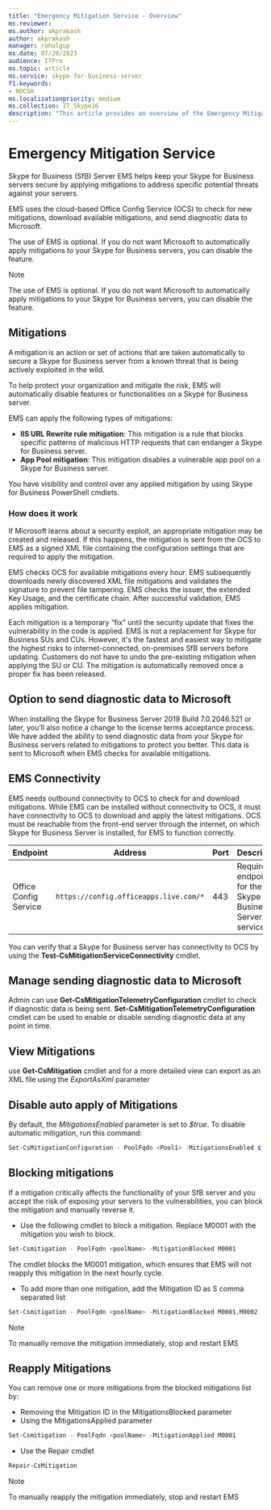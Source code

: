 ```yaml
---
title: "Emergency Mitigation Service - Overview"
ms.reviewer: 
ms.author: akprakash
author: akprakash
manager: rahulgup
ms.date: 07/29/2023
audience: ITPro
ms.topic: article
ms.service: skype-for-business-server
f1.keywords:
- NOCSH
ms.localizationpriority: medium
ms.collection: IT_Skype16
description: "This article provides an overview of the Emergency Mitigation Service."
---
```


# Emergency Mitigation Service
Skype for Business (SfB) Server EMS helps keep your Skype for Business servers secure by applying mitigations to address specific potential threats against your servers.  

EMS uses the cloud-based Office Config Service (OCS) to check for new mitigations, download available mitigations, and send diagnostic data to Microsoft.  

The use of EMS is optional. If you do not want Microsoft to automatically apply mitigations to your Skype for Business servers, you can disable the feature.  


> [!NOTE]
> The use of EMS is optional. If you do not want Microsoft to automatically apply mitigations to your Skype for Business servers, you can disable the feature. 

## Mitigations

A mitigation is an action or set of actions that are taken automatically to secure a Skype for Business server from a known threat that is being actively exploited in the wild.  

To help protect your organization and mitigate the risk, EMS will automatically disable features or functionalities on a Skype for Business server. 
 
EMS can apply the following types of mitigations: 

- **IIS URL Rewrite rule mitigation**: This mitigation is a rule that blocks specific patterns of malicious HTTP requests that can endanger a Skype for Business server.
- **App Pool mitigation**: This mitigation disables a vulnerable app pool on a Skype for Business server.

You have visibility and control over any applied mitigation by using Skype for Business PowerShell cmdlets. 

 ### How does it work
 
If Microsoft learns about a security exploit, an appropriate mitigation may be created and released. If this happens, the mitigation is sent from the OCS to EMS as a signed XML file containing the configuration settings that are required to apply the mitigation. 

EMS checks OCS for available mitigations every hour. EMS subsequently downloads newly discovered XML file mitigations and validates the signature to prevent file tampering. EMS checks the issuer, the extended Key Usage, and the certificate chain. After successful validation, EMS applies mitigation. 

Each mitigation is a temporary “fix” until the security update that fixes the vulnerability in the code is applied. EMS is not a replacement for Skype for Business SUs and CUs. However, it's the fastest and easiest way to mitigate the highest risks to internet-connected, on-premises SfB servers before updating. Customers do not have to undo the pre-existing mitigation when applying the SU or CU. The mitigation is automatically removed once a proper fix has been released.

## Option to send diagnostic data to Microsoft
When installing the Skype for Business Server 2019 Build 7.0.2046.521 or later, you’ll also notice a change to the license terms acceptance process. We have added the ability to send diagnostic data from your Skype for Business servers related to mitigations to protect you better. This data is sent to Microsoft when EMS checks for available mitigations.

## EMS Connectivity
EMS needs outbound connectivity to OCS to check for and download mitigations. 
While EMS can be installed without connectivity to OCS, it must have connectivity to OCS to download and apply the latest mitigations. OCS must be reachable from the front-end server through the internet, on which Skype for Business Server is installed, for EMS to function correctly.

|Endpoint|Address|Port|Description|
|---|---|---|---|
|Office Config Service|`https://config.officeapps.live.com/*`|443|Required endpoint for the Skype for Business Server EM service|


You can verify that a Skype for Business server has connectivity to OCS by using the **Test-CsMitigationServiceConnectivity** cmdlet.

## Manage sending diagnostic data to Microsoft
Admin can use **Get-CsMitigationTelemetryConfiguration** cmdlet to check if diagnostic data is being sent. 
**Set-CsMitigationTelemetryConfiguration**  cmdlet can be used to enable or disable sending diagnostic data at any point in time.

## View Mitigations 
use **Get-CsMitigation** cmdlet and for a more detailed view can export as an XML file using the *ExportAsXml* parameter

## Disable auto apply of Mitigations 
By default, the *MitigationsEnabled* parameter is set to *$true*.
To disable automatic mitigation, run this command: 
```Powershell
Set-CsMitigationConfiguration - PoolFqdn <Pool1> -MitigationsEnabled $false
```

## Blocking mitigations

If a mitigation critically affects the functionality of your SfB server and you accept the risk of exposing your servers to the vulnerabilities, you can block the mitigation and manually reverse it. 

- Use the following cmdlet to block a mitigation. Replace M0001 with the mitigation you wish to block.
  
```Powershell
Set-Csmitigation - PoolFqdn <poolName> -MitigationBlocked M0001
```

The cmdlet blocks the M0001 mitigation, which ensures that EMS will not reapply this mitigation in the next hourly cycle. 

- To add more than one mitigation, add the Mitigation ID as S comma separated list
```Powershell
Set-Csmitigation - PoolFqdn <poolName> -MitigationBlocked M0001,M0002
```
> [!NOTE]
> To manually remove the mitigation immediately, stop and restart EMS  

## Reapply Mitigations

You can remove one or more mitigations from the blocked mitigations list by:

- Removing the Mitigation ID in the MitigationsBlocked parameter
- Using the MitigationsApplied parameter
  
```Powershell
Set-Csmitigation - PoolFqdn <poolName> -MitigationApplied M0001
```
- Use the Repair cmdlet
  
```Powershell
Repair-CsMitigation
```

> [!NOTE]
>  To manually reapply the mitigation immediately, stop and restart EMS 







